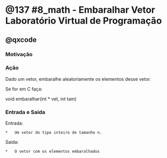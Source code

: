 # @137 #8_math - Embaralhar Vetor Laboratório Virtual de Programação
## @qxcode

### Motivação  

### Ação

Dado um vetor, embaralhe aleatoriamente os elementos desse vetor. 

Se for em C faça:

void embaralhar(int \* vet, int tam)

### Entrada e Saida

Entrada:

    *   Um vetor do tipo inteiro de tamanho n.  
    

Saida:

    *   O vetor com os elementos embaralhados